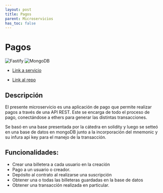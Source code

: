 ```yaml
---
layout: post
title: Pagos
parent: Microservicios
has_toc: false
---
```


# Pagos 

![Fastify](https://img.shields.io/badge/fastify-%23000000.svg?style=for-the-badge&logo=fastify&logoColor=white) ![MongoDB](https://img.shields.io/badge/MongoDB-%234ea94b.svg?style=for-the-badge&logo=mongodb&logoColor=white)


* [Link a servicio](https://ubademy-grupo-13-smartcontract.herokuapp.com/wallet)

* [Link al repo](https://ubademy-grupo-13-smartcontract.herokuapp.com/wallet)

## Descripción

El presente microservicio es una aplicación de pago que permite realizar pagos a través de una API REST. Este se encarga de todo el proceso de pago, conectándose a ethers para generar las distintas transacciones.

Se basó en una base presentada por la cátedra en solidity y luego se setteó en una base de datos en mongoDB junto a la incorporación del mnemonic y su infura api key para el manejo de la transacción.


## Funcionalidades:

* Crear una billetera a cada usuario en la creación
* Pago a un usuario o creador.
* Depósito al contrato al realizarse una suscripción
* Obtener una o todas las billeteras guardadas en la base de datos
* Obtener una transacción realizada en particular.